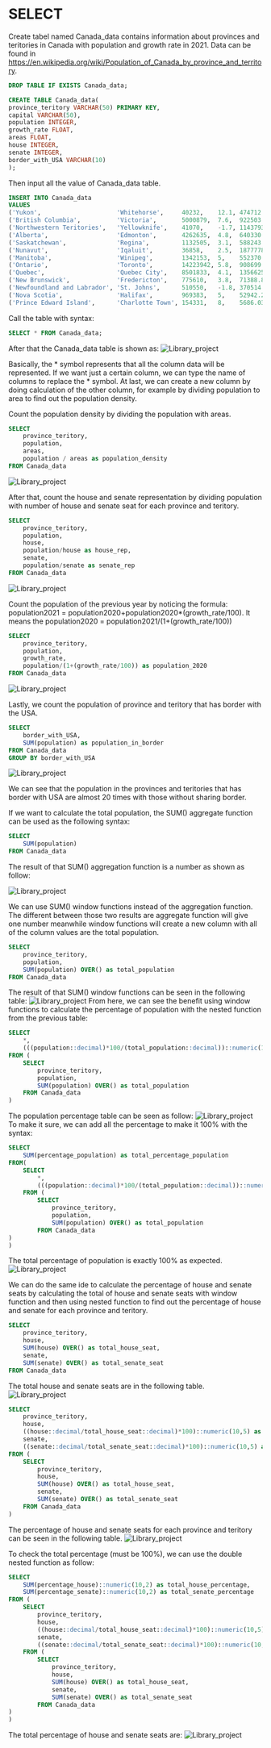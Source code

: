 # SELECT
Create tabel named Canada_data contains information about provinces and teritories in Canada with population and growth rate in 2021. Data can be found in https://en.wikipedia.org/wiki/Population_of_Canada_by_province_and_territory.

```sql
DROP TABLE IF EXISTS Canada_data;

CREATE TABLE Canada_data(
province_teritory VARCHAR(50) PRIMARY KEY,
capital VARCHAR(50),
population INTEGER,
growth_rate FLOAT,
areas FLOAT,
house INTEGER,
senate INTEGER,
border_with_USA VARCHAR(10)
);
```
Then input all the value of Canada_data table.
```sql
INSERT INTO Canada_data
VALUES 
('Yukon',                     'Whitehorse',     40232,    12.1, 474712.68,  1,   1,  'No'),
('British Columbia',          'Victoria',       5000879,  7.6,  922503.01,  43,  6,  'Yes'),
('Northwestern Teritories',   'Yellowknife',    41070,    -1.7, 1143793.86, 1,   1,  'No'),
('Alberta',                   'Edmonton',       4262635,  4.8,  640330.46,  37,  6,  'Yes'),
('Saskatchewan',              'Regina',         1132505,  3.1,  588243.54,  14,  6,  'Yes'),
('Nunavut',                   'Iqaluit',        36858,    2.5,  1877778.53, 1,   1,  'No'),
('Manitoba',                  'Winipeg',        1342153,  5,    552370.99,  14,  6,  'Yes'),
('Ontario',                   'Toronto',        14223942, 5.8,  908699.33,  122, 24, 'Yes'),
('Quebec',                    'Quebec City',    8501833,  4.1,  1356625.27, 78,  24, 'Yes'),
('New Brunswick',             'Fredericton',    775610,   3.8,  71388.81,   10,  10, 'Yes'),
('Newfoundland and Labrador', 'St. Johns',      510550,   -1.8, 370514.08,  7,   6,  'No'),
('Nova Scotia',               'Halifax',        969383,   5,    52942.27,   11,  10, 'No'),
('Prince Edward Island',      'Charlotte Town', 154331,   8,    5686.03,    4,   4,  'No');
```
Call the table with syntax:
```sql
SELECT * FROM Canada_data;
```
After that the Canada_data table is shown as:
![Library_project](https://github.com/imdwipayana/PostgreSQL/blob/main/Practice/SELECT/image/Canada_data.png)

Basically, the * symbol represents that all the column data will be represented. If we want just a certain column, we can type the name of columns to replace the * symbol. At last, we can create a new column by doing calculation of the other column, for example by dividing population to area to find out the population density.

Count the population density by dividing the population with areas.
```sql
SELECT
	province_teritory,
	population,
	areas,
	population / areas as population_density
FROM Canada_data
```
![Library_project](https://github.com/imdwipayana/PostgreSQL/blob/main/Practice/SELECT/image/population_density.png)

After that, count the house and senate representation by dividing population with number of house and senate seat for each province and teritory.
```sql
SELECT
	province_teritory,
	population,
	house,
	population/house as house_rep,
	senate,
	population/senate as senate_rep
FROM Canada_data
```
![Library_project](https://github.com/imdwipayana/PostgreSQL/blob/main/Practice/SELECT/image/house_senate_rep.png)

Count the population of the previous year by noticing the formula: population2021 = population2020+population2020*(growth_rate/100). It means the population2020 = population2021/(1+(growth_rate/100))
```sql
SELECT
	province_teritory,
	population,
	growth_rate,
	population/(1+(growth_rate/100)) as population_2020
FROM Canada_data
```
![Library_project](https://github.com/imdwipayana/PostgreSQL/blob/main/Practice/SELECT/image/population_2020.png)

Lastly, we count the population of province and teritory that has border with the USA.
```sql
SELECT
	border_with_USA,
	SUM(population) as population_in_border
FROM Canada_data
GROUP BY border_with_USA
```
![Library_project](https://github.com/imdwipayana/PostgreSQL/blob/main/Practice/SELECT/image/population_in_border.png)

We can see that the population in the provinces and teritories that has border with USA are almost 20 times with those without sharing border.

If we want to calculate the total population, the SUM() aggregate function can be used as the following syntax:
```sql
SELECT 
	SUM(population) 
FROM Canada_data
```
The result of that SUM() aggregation function is a number as shown as follow:


![Library_project](https://github.com/imdwipayana/PostgreSQL/blob/main/Practice/SELECT/image/sum_agg.png)

We can use SUM() window functions instead of the aggregation function. The different between those two results are aggregate function will give one number meanwhile window functions will create a new column with all of the column values are the total population.
```sql
SELECT 
	province_teritory,
	population,
	SUM(population) OVER() as total_population
FROM Canada_data
```
The result of that SUM() window functions can be seen in the following table:
![Library_project](https://github.com/imdwipayana/PostgreSQL/blob/main/Practice/SELECT/image/sum_window.png)
From here, we can see the benefit using window functions to calculate the percentage of population with the nested function from the previous table:
```sql
SELECT
	*,
	(((population::decimal)*100/(total_population::decimal))::numeric(10,5)) as percentage_population
FROM (
	SELECT 
		province_teritory,
		population,
		SUM(population) OVER() as total_population
	FROM Canada_data
)
```
The population percentage table can be seen as follow:
![Library_project](https://github.com/imdwipayana/PostgreSQL/blob/main/Practice/SELECT/image/percentage_population.png)
To make it sure, we can add all the percentage to make it 100% with the syntax:
```sql
SELECT
	SUM(percentage_population) as total_percentage_population
FROM(
	SELECT
		*,
		(((population::decimal)*100/(total_population::decimal))::numeric(10,5)) as percentage_population
	FROM (
		SELECT 
			province_teritory,
			population,
			SUM(population) OVER() as total_population
		FROM Canada_data
)
)
```
The total percentage of population is exactly 100% as expected.
![Library_project](https://github.com/imdwipayana/PostgreSQL/blob/main/Practice/SELECT/image/total_percentage_population.png)

We can do the same ide to calculate the percentage of house and senate seats by calculating the total of house and senate seats with window function and then using nested function to find out the percentage of house and senate for each province and teritory.
```sql
SELECT
	province_teritory,
	house,
	SUM(house) OVER() as total_house_seat,
	senate,
	SUM(senate) OVER() as total_senate_seat
FROM Canada_data
```
The total house and senate seats are in the following table.
![Library_project](https://github.com/imdwipayana/PostgreSQL/blob/main/Practice/SELECT/image/total_house_senate.png)

```sql
SELECT
	province_teritory,
	house,
	((house::decimal/total_house_seat::decimal)*100)::numeric(10,5) as percentage_house,
	senate,
	((senate::decimal/total_senate_seat::decimal)*100)::numeric(10,5) as percentage_senate
FROM (
	SELECT
		province_teritory,
		house,
		SUM(house) OVER() as total_house_seat,
		senate,
		SUM(senate) OVER() as total_senate_seat
	FROM Canada_data
)
```
The percentage of house and senate seats for each province and teritory can be seen in the following table.
![Library_project](https://github.com/imdwipayana/PostgreSQL/blob/main/Practice/SELECT/image/percentage_house_senate.png)

To check the total percentage (must be 100%), we can use the double nested function as follow:
```sql
SELECT
	SUM(percentage_house)::numeric(10,2) as total_house_percentage,
	SUM(percentage_senate)::numeric(10,2) as total_senate_percentage
FROM (
	SELECT
		province_teritory,
		house,
		((house::decimal/total_house_seat::decimal)*100)::numeric(10,5) as percentage_house,
		senate,
		((senate::decimal/total_senate_seat::decimal)*100)::numeric(10,5) as percentage_senate
	FROM (
		SELECT
			province_teritory,
			house,
			SUM(house) OVER() as total_house_seat,
			senate,
			SUM(senate) OVER() as total_senate_seat
		FROM Canada_data
)
)
```
The total percentage of house and senate seats are:
![Library_project](https://github.com/imdwipayana/PostgreSQL/blob/main/Practice/SELECT/image/house_senate_100.png)


